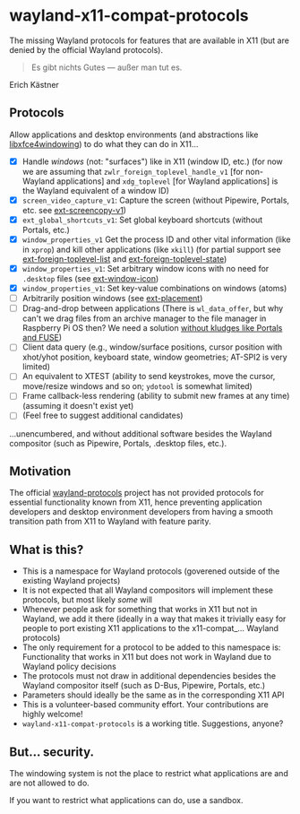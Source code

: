 # wayland-x11-compat-protocols

The missing Wayland protocols for features that are available in X11 (but are denied by the official Wayland protocols).

> Es gibt nichts Gutes ― außer man tut es.

Erich Kästner

## Protocols

Allow applications and desktop environments (and abstractions like [libxfce4windowing](https://gitlab.xfce.org/xfce/libxfce4windowing)) to do what they can do in X11...

- [x] Handle _windows_ (not: "surfaces") like in X11 (window ID, etc.) (for now we are assuming that `zwlr_foreign_toplevel_handle_v1` [for non-Wayland applications] and `xdg_toplevel` [for Wayland applications] is the Wayland equivalent of a window ID)
- [x] `screen_video_capture_v1`: Capture the screen (without Pipewire, Portals, etc. see [ext-screencopy-v1](https://gitlab.freedesktop.org/wayland/wayland-protocols/-/merge_requests/124))
- [x] `ext_global_shortcuts_v1`: Set global keyboard shortcuts (without Portals, etc.)
- [x] `window_properties_v1` Get the process ID and other vital information (like in `xprop`) and kill other applications (like `xkill`) (for partial support see [ext-foreign-toplevel-list](https://gitlab.freedesktop.org/wayland/wayland-protocols/-/merge_requests/187) and [ext-foreign-toplevel-state](https://gitlab.freedesktop.org/wayland/wayland-protocols/-/merge_requests/196))
- [x] `window_properties_v1`: Set arbitrary window icons with no need for `.desktop` files (see [ext-window-icon](https://gitlab.freedesktop.org/wayland/wayland-protocols/-/merge_requests/269))
- [x] `window_properties_v1`: Set key-value combinations on windows (atoms)
- [ ] Arbitrarily position windows (see [ext-placement](https://gitlab.freedesktop.org/wayland/wayland-protocols/-/merge_requests/247))
- [ ] Drag-and-drop between applications (There is `wl_data_offer`, but why can't we drag files from an archive manager to the file manager in Raspberry Pi OS then? We need a solution [without kludges like Portals and FUSE](https://gitlab.gnome.org/AlynxZhou/file-roller/-/commit/80f53ece6714c89f604a80d60a2153e7599060fd)) 
- [ ] Client data query (e.g., window/surface positions, cursor position with xhot/yhot position, keyboard state, window geometries; AT-SPI2 is very limited)
- [ ] An equivalent to XTEST (ability to send keystrokes, move the cursor, move/resize windows and so on; `ydotool` is somewhat limited)
- [ ] Frame callback-less rendering (ability to submit new frames at any time) (assuming it doesn't exist yet)
- [ ] (Feel free to suggest additional candidates)

...unencumbered, and without additional software besides the Wayland compositor (such as Pipewire, Portals, .desktop files, etc.).

## Motivation

The official [wayland-protocols](https://gitlab.freedesktop.org/wayland/wayland-protocols) project has not provided protocols for essential functionality known from X11, hence preventing application developers and desktop environment developers from having a smooth transition path from X11 to Wayland with feature parity.

## What is this?

* This is a namespace for Wayland protocols (goverened outside of the existing Wayland projects)
* It is not expected that all Wayland compositors will implement these protocols, but most likely _some_ will
* Whenever people ask for something that works in X11 but not in Wayland, we add it there (ideally in a way that makes it trivially easy for people to port existing X11 applications to the x11-compat_... Wayland protocols)
* The only requirement for a protocol to be added to this namespace is: Functionality that works in X11 but does not work in Wayland due to Wayland policy decisions
* The protocols must not draw in additional dependencies besides the Wayland compositor itself (such as D-Bus, Pipewire, Portals, etc.)
* Parameters should ideally be the same as in the corresponding X11 API
* This is a volunteer-based community effort. Your contributions are highly welcome!
* `wayland-x11-compat-protocols` is a working title. Suggestions, anyone?

## But... security.

The windowing system is not the place to restrict what applications are and are not allowed to do.

If you want to restrict what applications can do, use a sandbox.
